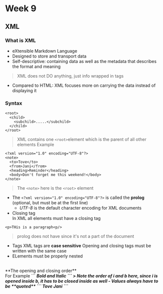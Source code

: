 # Week 9
## XML
### What is XML
- eXtensible Markdown Language
- Designed to store and transport data
- Self-descriptive: containing data as well as the metadata that describes the format and meaning
> XML does not DO anything, just info wrapped in tags
- Compared to HTML: XML focuses more on carrying the data instead of displaying it
### Syntax
```
<root>
  <child>
    <subchild>.....</subchild>
  </child>
</root>
```
> XML contains one ```<root>```element which is the parent of all other elements
Example
```
<?xml version="1.0" encoding="UTF-8"?>
<note>
  <to>Tove</to>
  <from>Jani</from>
  <heading>Reminder</heading>
  <body>Don't forget me this weekend!</body>
</note>
```
> The ```<note>``` here is the ```<root>``` element

 - The ```<?xml version="1.0" encoding="UTF-8"?>``` is called the **prolog** (optional, but must be at the first line)
    - _UTF-8_ is the default character encoding for XML documents
-  Closing tag <br/>
In XML all elements must have a closing tag 
```
<p>THis is a paragraph<p/>
```
>prolog does not have since it's not a part of the document
- Tags
XML tags are **case sensitive**
Opening and closing tags must be written with the same case
- ELements must be properly nested
<br/>
**The opening and closing order**
<br/>
For Example
```
<b><i>Bold and Italic<i><b>
```
> Note the order of i and b here, since i is opened inside b, it has to be closed inside as well
- Values always have to be **quoted**
```
<note date = "12/3/2022">
    <to>Tove</to>
    <from>Jani</from>
</note>
```






